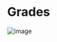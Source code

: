 # Grades
![image](https://github.com/naveeniitk/CS641_ModernCryptoLogy/assets/75326491/96b04484-9cc6-4d5a-a470-d1bfbc33af41)
